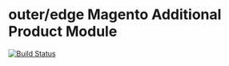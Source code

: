 outer/edge Magento Additional Product Module
============================================


[![Build Status](https://travis-ci.org/outeredge/magento-additional-product-module.svg?branch=master)](https://travis-ci.org/outeredge/magento-additional-product-module)